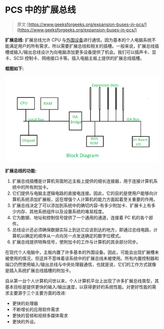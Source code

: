# PCS 中的扩展总线

> 原文:[https://www.geeksforgeeks.org/expansion-buses-in-pcs/](https://www.geeksforgeeks.org/expansion-buses-in-pcs/)

**扩展总线:**
扩展总线允许 CPU 与[外围设备](https://www.geeksforgeeks.org/peripherals-devices-in-computer-organization/)进行通信。因为基本的个人电脑系统不能满足用户的所有需求，所以需要扩展总线和相关的插槽。一般来说，扩展总线插槽或输入/输出总线设计为向电脑添加更多设备提供了机会。我们可以插声卡、显卡、SCSI 控制卡、网络接口卡等。插入电脑主板上提供的扩展总线插槽。

**框图如下:**

![](img/791387c263a083ebb8c57d6e5124bdad.png)

**扩展总线的功能:**

1.  扩展总线插槽是计算机背面附近主板上提供的细长连接器，用于连接计算机系统中的所有附加卡。
2.  它们提供与电脑主逻辑电路的直接电连接。因此，它的目的是使用户能够向计算机系统添加扩展板，这在增强个人计算机的能力方面起着至关重要的作用。
3.  扩展总线决定了可以添加到系统中的确切内容–有多少附加卡、扩展卡上有多少内存、其他系统组件以及设置系统的难易程度。
4.  它为数据、地址和控制信号提供了一个通用的通道，连接着 PC 机的各个部件。
5.  总线设计还必须确保数据实际上到达它应该到达的地方，即通过总线电路，计算机以确定的顺序从一点向另一点发送确定的数字位模式。
6.  扩展总线提供特殊信号，使附加卡的工作与计算机的其余部分同步。

在现代个人电脑中，主板内置了许多基本的外围设备。因此，可能会出现扩展槽未被使用的情况，但这并不意味着该系统中的扩展总线未被使用。所有内置控制器和端口仍然使用输入/输出总线与中央处理器通信，也就是说，它们的工作方式就像是插入系统扩展总线插槽的附加卡。

自从第一台个人计算机问世以来，个人计算机平台上出现了许多扩展总线类型，其基本目标是提供更快的输入/输出速度，以获得更好的系统性能。对更好性能的需求主要源于三个主要方面的改进:

*   更快的处理器
*   不断增长的应用软件需求
*   更快的音频和视频多媒体需求
*   更快的外设。